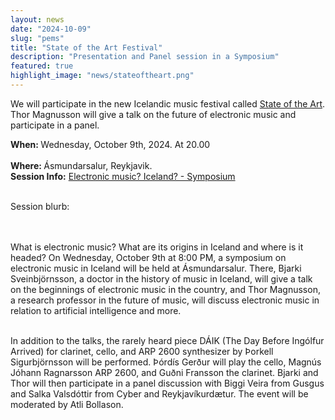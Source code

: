 ```yaml
---
layout: news
date: "2024-10-09"
slug: "pems"
title: "State of the Art Festival"
description: "Presentation and Panel session in a Symposium"
featured: true
highlight_image: "news/stateoftheart.png"
---
```


<script>
    import CaptionedImage from "../../components/Images/CaptionedImage.svelte"
</script>

<CaptionedImage
    src="news/stateoftheart.png"
    alt="State of the Art Festival"
    caption="State of the Art Festival."
/>

We will participate in the new Icelandic music festival called <a href="https://www.stateoftheartfestival.is">State of the Art</a>. Thor Magnusson will give a talk on the future of electronic music and participate in a panel.

<b>When: </b>Wednesday, October 9th, 2024. At 20.00<br>  
<b>Where: </b>Ásmundarsalur, Reykjavik.<br>
<b>Session Info:</b> <a href="https://www.stateoftheartfestival.is/electroninc-music-in-iceland-symposium">Electronic music? Iceland? - Symposium</a><br> 

<br>
Session blurb:  

<br><br>
What is electronic music? What are its origins in Iceland and where is it headed? On Wednesday, October 9th at 8:00 PM, a symposium on electronic music in Iceland will be held at Ásmundarsalur. There, Bjarki Sveinbjörnsson, a doctor in the history of music in Iceland, will give a talk on the beginnings of electronic music in the country, and Thor Magnusson, a research professor in the future of music, will discuss electronic music in relation to artificial intelligence and more.
<br><br>

In addition to the talks, the rarely heard piece DÁIK (The Day Before Ingólfur Arrived) for clarinet, cello, and ARP 2600 synthesizer by Þorkell Sigurbjörnsson will be performed. Þórdís Gerður will play the cello, Magnús Jóhann Ragnarsson ARP 2600, and Guðni Fransson the clarinet. Bjarki and Thor will then participate in a panel discussion with Biggi Veira from Gusgus and Salka Valsdóttir from Cyber and Reykjavíkurdætur. The event will be moderated by Atli Bollason.


